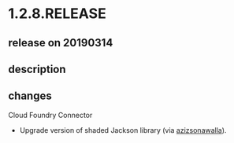 # 1.2.8.RELEASE

## release on 20190314

## description

## changes

Cloud Foundry Connector

* Upgrade version of shaded Jackson library (via <a href="https://github.com/azizsonawalla">azizsonawalla</a>).

